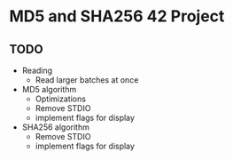 # MD5 and SHA256 42 Project

## TODO

* Reading
  * Read larger batches at once
* MD5 algorithm
  * Optimizations
  * Remove STDIO
  * implement flags for display
* SHA256 algorithm
  * Remove STDIO
  * implement flags for display
